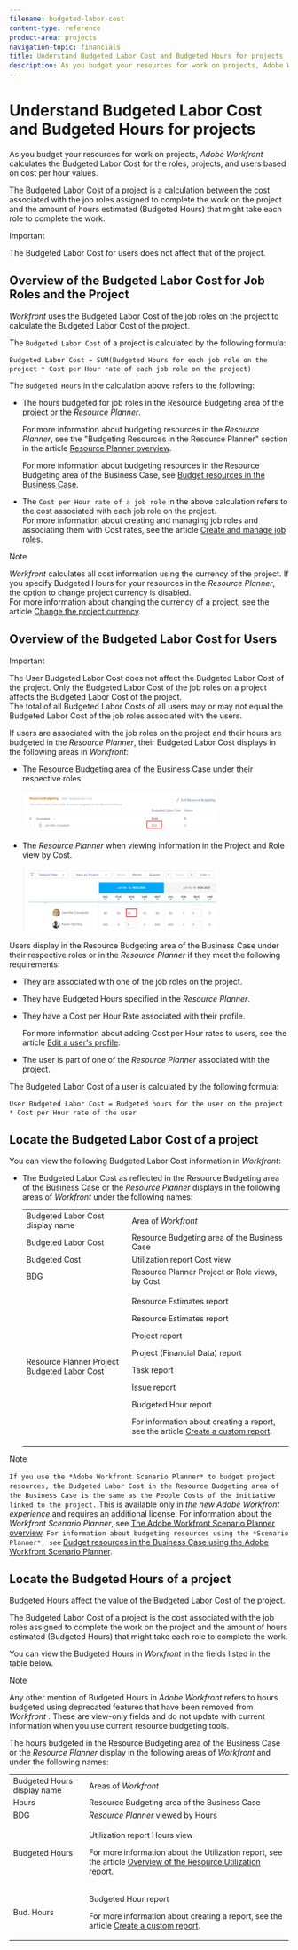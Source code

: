 ```yaml
---
filename: budgeted-labor-cost
content-type: reference
product-area: projects
navigation-topic: financials
title: Understand Budgeted Labor Cost and Budgeted Hours for projects
description: As you budget your resources for work on projects, Adobe Workfront calculates the Budgeted Labor Cost for the roles, projects, and users based on cost per hour values.
---
```


# Understand Budgeted Labor Cost and Budgeted Hours for projects

As you budget your resources for work on projects, *Adobe Workfront* calculates the Budgeted Labor Cost for the roles, projects, and users based on cost per hour values.

The Budgeted Labor Cost of a project is a calculation between the cost associated with the job roles assigned to complete the work on the project and the amount of hours estimated (Budgeted Hours) that might take each role to complete the work.

>[!IMPORTANT]
>
>The Budgeted Labor Cost for users does not affect that of the project.

## Overview of the Budgeted Labor Cost for Job Roles and the Project

*Workfront* uses the Budgeted Labor Cost of the job roles on the project to calculate the Budgeted Labor Cost of the project.

The `Budgeted Labor Cost` of a project is calculated by the following formula:

```
Budgeted Labor Cost = SUM(Budgeted Hours for each job role on the project * Cost per Hour rate of each job role on the project)
```

The `Budgeted Hours` in the calculation above refers to the following:

* The hours budgeted for job roles in the Resource Budgeting area of the project or the *Resource Planner*.

  For more information about budgeting resources in the *Resource Planner*, see the "Budgeting Resources in the Resource Planner" section in the article [Resource Planner overview](../../../resource-mgmt/resource-planning/get-started-resource-planner.md).

  For more information about budgeting resources in the Resource Budgeting area of the Business Case, see [Budget resources in the Business Case](../../../manage-work/projects/define-a-business-case/budget-resources-in-business-case.md).

* The `Cost per Hour rate of a job role` in the above calculation refers to the cost associated with each job role on the project.   
  For more information about creating and managing job roles and associating them with Cost rates, see the article [Create and manage job roles](../../../administration-and-setup/set-up-workfront/organizational-setup/create-manage-job-roles.md).

>[!NOTE]
>
>*Workfront* calculates all cost information using the currency of the project. If you specify Budgeted Hours for your resources in the *Resource Planner*, the option to change project currency is disabled.  
>For more information about changing the currency of a project, see the article [Change the project currency](../../../manage-work/projects/project-finances/change-project-currency.md).

## Overview of the Budgeted Labor Cost for Users

>[!IMPORTANT]
>
>The User Budgeted Labor Cost does not affect the Budgeted Labor Cost of the project. Only the Budgeted Labor Cost of the job roles on a project affects the Budgeted Labor Cost of the project.  
>The total of all Budgeted Labor Costs of all users may or may not equal the Budgeted Labor Cost of the job roles associated with the users.

If users are associated with the job roles on the project and their hours are budgeted in the *Resource Planner*, their Budgeted Labor Cost displays in the following areas in *Workfront*:

<ul> 
 <li> <p>The Resource Budgeting area of the Business Case under their respective roles. </p> <p> <img src="assets/budgeted-labor-cost-for-users-in-business-case-highlighted-350x73.png" style="width: 350;height: 73;"> </p> </li> 
 <li> <p>The <em>Resource Planner</em> when viewing information in the Project and Role view by Cost. </p> <p> <img src="assets/budgeted-labor-cost-for-users-in-rp-project-view-cost--highlighted-350x115.png" style="width: 350;height: 115;"> </p> </li> 
</ul>

Users display in the Resource Budgeting area of the Business Case under their respective roles or in the *Resource Planner* if they meet the following requirements:

* They are associated with one of the job roles on the project.
* They have Budgeted Hours specified in the *Resource Planner*.
* They have a Cost per Hour Rate associated with their profile.

  For more information about adding Cost per Hour rates to users, see the article [Edit a user's profile](../../../administration-and-setup/add-users/create-and-manage-users/edit-a-users-profile.md).

* The user is part of one of the *Resource Planner* associated with the project.

The Budgeted Labor Cost of a user is calculated by the following formula:

```
User Budgeted Labor Cost = Budgeted hours for the user on the project * Cost per Hour rate of the user
```

## Locate the Budgeted Labor Cost of a project

You can view the following Budgeted Labor Cost information in *Workfront*:

<ul> 
 <li> <p>The Budgeted Labor Cost as reflected in the Resource Budgeting area of the Business Case or the <em>Resource Planner</em> displays in the following areas of <em>Workfront</em> under the following names:</p> 
  <table cellspacing="15"> 
   <col> 
   <col> 
   <tbody> 
    <tr> 
     <td>Budgeted Labor Cost display name</td> 
     <td>Area of <em>Workfront</em></td> 
    </tr> 
    <tr> 
     <td>Budgeted Labor Cost</td> 
     <td>Resource Budgeting area of the Business Case</td> 
    </tr> 
    <tr> 
     <td>Budgeted Cost</td> 
     <td>Utilization report Cost view</td> 
    </tr> 
    <tr> 
     <td>BDG </td> 
     <td>Resource Planner Project or Role views, by Cost</td> 
    </tr> 
    <tr> 
     <td>Resource Planner Project Budgeted Labor Cost</td> 
     <td> <draft-comment>
       <p data-mc-conditions="QuicksilverOrClassic.Draft mode">Resource Estimates report</p>
      </draft-comment><p data-mc-conditions="QuicksilverOrClassic.Draft mode">Resource Estimates report</p> <p>Project report</p> <p>Project (Financial Data) report</p> <p>Task report</p> <p>Issue report</p> <p>Budgeted Hour report</p> <p>For information about creating a report, see the article <a href="../../../reports-and-dashboards/reports/creating-and-managing-reports/create-custom-report.md" class="MCXref xref">Create a custom report</a>.</p> </td> 
    </tr> 
   </tbody> 
  </table> </li> 
</ul>

>[!NOTE]
>
>`If you use the *Adobe Workfront Scenario Planner* to budget project resources, the Budgeted Labor Cost in the Resource Budgeting area of the Business Case is the same as the People Costs of the initiative linked to the project.` This is available only in *the new Adobe Workfront experience* and requires an additional license. For information about the *Workfront Scenario Planner*, see [The Adobe Workfront Scenario Planner overview](../../../scenario-planner/scenario-planner-overview.md). `For information about budgeting resources using the *Scenario Planner*, see` [Budget resources in the Business Case using the Adobe Workfront Scenario Planner](../../../manage-work/projects/define-a-business-case/budget-resources-in-business-case-use-scenario-planner.md).

## Locate the Budgeted Hours of a project

Budgeted Hours affect the value of the Budgeted Labor Cost of the project.

The Budgeted Labor Cost of a project is the cost associated with the job roles assigned to complete the work on the project and the amount of hours estimated (Budgeted Hours) that might take each role to complete the work.

You can view the Budgeted Hours in *Workfront* in the fields listed in the table below.

>[!NOTE]
>
>Any other mention of Budgeted Hours in *Adobe Workfront* refers to hours budgeted using deprecated features that have been removed from *Workfront* . These are view-only fields and do not update with current information when you use current resource budgeting tools.

The hours budgeted in the Resource Budgeting area of the Business Case or the *Resource Planner* display in the following areas of *Workfront* and under the following names:

<table cellspacing="15"> 
 <col> 
 <col> 
 <tbody> 
  <tr> 
   <td>Budgeted Hours display name</td> 
   <td>Areas of <em>Workfront</em></td> 
  </tr> 
  <tr> 
   <td>Hours</td> 
   <td>Resource Budgeting area of the Business Case</td> 
  </tr> 
  <tr> 
   <td>BDG</td> 
   <td><em>Resource Planner</em> viewed by Hours</td> 
  </tr> 
  <tr> 
   <td>Budgeted Hours</td> 
   <td> <p>Utilization report Hours view</p> <p>For more information about the Utilization report, see the article <a href="../../../reports-and-dashboards/reports/using-built-in-reports/resource-utilization-report.md" class="MCXref xref">Overview of the Resource Utilization report</a>.</p> </td> 
  </tr> 
  <tr> 
   <td>Bud. Hours</td> 
   <td> <p>Budgeted Hour report</p> <p>For more information about creating a report, see the article <a href="../../../reports-and-dashboards/reports/creating-and-managing-reports/create-custom-report.md" class="MCXref xref">Create a custom report</a>.</p> </td> 
  </tr> 
 </tbody> 
</table>

